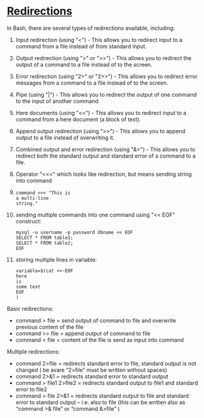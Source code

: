 # [Redirections](http://linux.freeideas.cz/subdom/linux/redirections/ "Permalink to Redirections")




In Bash, there are several types of redirections available, including:

1. Input redirection (using "<") - This allows you to redirect input to a command from a file instead of from standard input.
2. Output redirection (using ">" or ">>") - This allows you to redirect the output of a command to a file instead of to the screen.
3. Error redirection (using "2>" or "2>>") - This allows you to redirect error messages from a command to a file instead of to the screen.
4. Pipe (using "|") - This allows you to redirect the output of one command to the input of another command.
5. Here documents (using "<<") - This allows you to redirect input to a command from a here document (a block of text).
6. Append output redirection (using ">>") - This allows you to append output to a file instead of overwriting it.
7. Combined output and error redirection (using "&>") - This allows you to redirect both the standard output and standard error of a command to a file.
8. Operator "<<<" which looks like redirection, but means sending string into command
9. ```
   command <<< "This is
   a multi-line
   string."
   ```
10. sending multiple commands into one command using "<< EOF" construct:

    ```
    mysql -u username -p password dbname << EOF
    SELECT * FROM table1;
    SELECT * FROM table2;
    EOF
    ```
11. storing multiple lines in variable:

    ```
    variable=$(cat <<-EOF
    here
    is
    some text
    EOF
    )
    ```

Basic redirections:

* command > file  = send output of command to file and overwrite previous content of the file
* command >> file = append output of command to file
* command < file = content of the file is send as input into command

Multiple redirections:

* command 2>file = redirects standard error to file, standard output is not changed ( be avare “2>file” must be written without spaces)
* command 2>&1 = redirects standard error to standard output
* command > file1 2>file2 = redirects standard output to file1 and standard error to file2
* command > file 2>&1 = redirects standard output to file and standard error to standard output – i.e. also to file (this can be written also as “command >& file” or “command &>file” )
